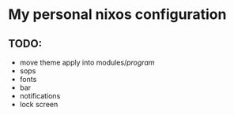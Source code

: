 # My personal nixos configuration

## TODO:
- move theme apply into modules/*program*
- sops
- fonts
- bar
- notifications
- lock screen
